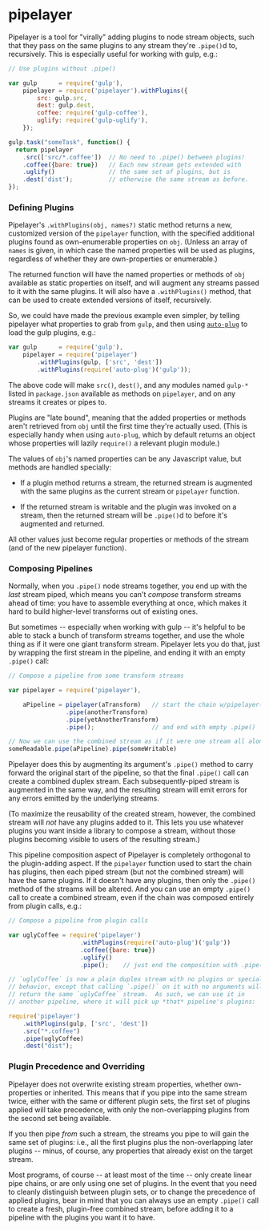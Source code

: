 # pipelayer

Pipelayer is a tool for "virally" adding plugins to node stream objects, such that they pass on the same plugins to any stream they're `.pipe()`d to, recursively.  This is especially useful for working with gulp, e.g.:

<!-- mockdown-setup: --printResults; languages.js = 'babel' -->

```js
// Use plugins without .pipe()

var gulp      = require('gulp'),
    pipelayer = require('pipelayer').withPlugins({
        src: gulp.src,
        dest: gulp.dest,
        coffee: require('gulp-coffee'),
        uglify: require('gulp-uglify'),
    });

gulp.task("someTask", function() {
  return pipelayer
    .src(['src/*.coffee'])  // No need to .pipe() between plugins!
    .coffee({bare: true})   // Each new stream gets extended with
    .uglify()               // the same set of plugins, but is
    .dest('dist');          // otherwise the same stream as before.
});
```

### Defining Plugins

Pipelayer's `.withPlugins(obj, names?)` static method returns a new, customized version of the `pipelayer` function, with the specified additional plugins found as own-enumerable properties on `obj`.  (Unless an array of `names` is given, in which case the named properties will be used as plugins, regardless of whether they are own-properties or enumerable.)

The returned function will have the named properties or methods of `obj` available as static properties on itself, and will augment any streams passed to it with the same plugins.  It will also have a `.withPlugins()` method, that can be used to create extended versions of itself, recursively.

So, we could have made the previous example even simpler, by telling pipelayer what properties to grab from `gulp`, and then using [`auto-plug`](https://npmjs.com/package/auto-plug) to load the gulp plugins, e.g.:

<!--mockdown-set: ++ignore -->

```js
var gulp      = require('gulp'),
    pipelayer = require('pipelayer')
        .withPlugins(gulp, ['src', 'dest'])
        .withPlugins(require('auto-plug')('gulp'));
```

The above code will make `src()`, `dest()`, and any modules named `gulp-*` listed in `package.json` available as methods on `pipelayer`, and on any streams it creates or pipes to.

Plugins are "late bound", meaning that the added properties or methods aren't retrieved from `obj` until the first time they're actually used.  (This is especially handy when using `auto-plug`, which by default returns an object whose properties will lazily `require()` a relevant plugin module.)

The values of `obj`'s named properties can be any Javascript value, but methods are handled specially:

* If a plugin method returns a stream, the returned stream is augmented with the same plugins as the current stream or `pipelayer` function.

* If the returned stream is writable and the plugin was invoked on a stream, then the returned stream will be `.pipe()`d to before it's augmented and returned.

All other values just become regular properties or methods of the stream (and of the new pipelayer function).


### Composing Pipelines

Normally, when you `.pipe()` node streams together, you end up with the *last* stream piped, which means you can't *compose* transform streams ahead of time: you have to assemble everything at once, which makes it hard to build higher-level transforms out of existing ones.

But sometimes -- especially when working with gulp -- it's helpful to be able to stack a bunch of transform streams together, and use the whole thing as if it were one giant transform stream.  Pipelayer lets you do that, just by wrapping the first stream in the pipeline, and ending it with an empty `.pipe()` call:

```js
// Compose a pipeline from some transform streams

var pipelayer = require('pipelayer'),

    aPipeline = pipelayer(aTransform)   // start the chain w/pipelayer()
                .pipe(anotherTransform)
                .pipe(yetAnotherTransform)
                .pipe();                // and end with empty .pipe()

// Now we can use the combined stream as if it were one stream all along
someReadable.pipe(aPipeline).pipe(someWritable)
```

Pipelayer does this by augmenting its argument's `.pipe()` method to carry forward the original start of the pipeline, so that the final `.pipe()` call can create a combined duplex stream.  Each subsequently-piped stream is augmented in the same way, and the resulting stream will emit errors for any errors emitted by the underlying streams.

(To maximize the reusability of the created stream, however, the combined stream will *not* have any plugins added to it.  This lets you use whatever plugins you want inside a library to compose a stream, without those plugins becoming visible to users of the resulting stream.)

This pipeline composition aspect of Pipelayer is completely orthogonal to the plugin-adding aspect.  If the `pipelayer` function used to start the chain has plugins, then each piped stream (but not the combined stream) will have the same plugins.  If it doesn't have any plugins, then only the `.pipe()` method of the streams will be altered.  And you can use an empty `.pipe()` call to create a combined stream, even if the chain was composed entirely from plugin calls, e.g.:

```js
// Compose a pipeline from plugin calls

var uglyCoffee = require('pipelayer')
                    .withPlugins(require('auto-plug')('gulp'))
                    .coffee({bare: true})
                    .uglify()
                    .pipe();    // just end the composition with .pipe()

// `uglyCoffee` is now a plain duplex stream with no plugins or special
// behavior, except that calling `.pipe()` on it with no arguments will
// return the same `uglyCoffee` stream.  As such, we can use it in
// another pipeline, where it will pick up *that* pipeline's plugins:

require('pipelayer')
    .withPlugins(gulp, ['src', 'dest'])
    .src("*.coffee")
    .pipe(uglyCoffee)   
    .dest("dist");
```


### Plugin Precedence and Overriding

Pipelayer does not overwrite existing stream properties, whether own-properties or inherited.  This means that if you pipe into the same stream twice, either with the same or different plugin sets, the first set of plugins applied will take precedence, with only the non-overlapping plugins from the second set being available.

If you then pipe *from* such a stream, the streams you pipe to will gain the same set of plugins: i.e., all the first plugins plus the non-overlapping later plugins -- minus, of course, any properties that already exist on the target stream.

Most programs, of course -- at least most of the time -- only create linear pipe chains, or are only using one set of plugins.  In the event that you need to cleanly distinguish between plugin sets, or to change the precedence of applied plugins, bear in mind that you can always use an empty `.pipe()` call to create a fresh, plugin-free combined stream, before adding it to a pipeline with the plugins you want it to have.



